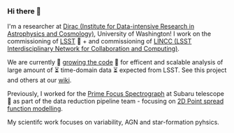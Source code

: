 ### Hi there 👋

I'm a researcher at [Dirac (Institute for Data-intensive Research in Astrophysics and Cosmology)](https://dirac.astro.washington.edu), University of Washington! I work on the commissioning of [LSST](https://www.lsst.org) 🔭  + and commissioning of [LINCC (LSST Interdisciplinary Network for Collaboration and Computing)](https://www.lsstcorporation.org/lincc/frameworks). 

We are currently 🌱 [growing the code](https://github.com/lincc-frameworks/lsstseries) 🌱  for efficent and scalable analysis of large amount of :hourglass_flowing_sand: time-domain data :hourglass_flowing_sand: expected from LSST. See this project and others at our [wiki](https://github.com/lincc-frameworks/docs/wiki).

Previously, I worked for the [Prime Focus Spectrograph](https://pfs.ipmu.jp) at Subaru telescope 🔭 as part of the data reduction pipeline team - focusing on [2D Point spread function modelling](https://github.com/Subaru-PFS/dev_2ddrp/tree/master/2d_PSF_code).

My scientifc work focuses on variability, AGN and star-formation pyhsics.

<!--
**nevencaplar/nevencaplar** is a ✨ _special_ ✨ repository because its `README.md` (this file) appears on your GitHub profile.

Here are some ideas to get you started:

- 🔭 I’m currently working on ...
- 🌱 I’m currently learning ...
- 👯 I’m looking to collaborate on ...
- 🤔 I’m looking for help with ...
- 💬 Ask me about ...
- 📫 How to reach me: ...
- 😄 Pronouns: ...
- ⚡ Fun fact: ...
-->
